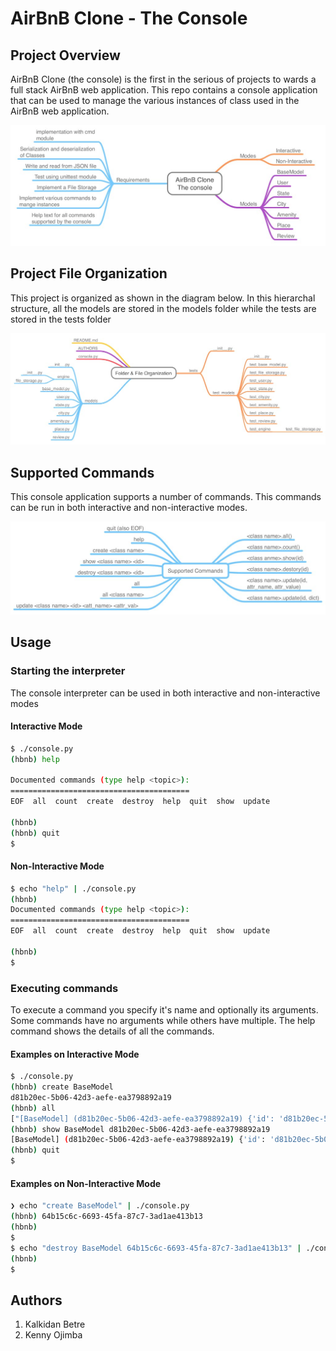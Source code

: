 # AirBnB Clone - The Console

## Project Overview
AirBnB Clone (the console) is the first in the serious of projects to wards a full stack AirBnB web application. This repo contains a console application that can be used to manage the various instances of class used in the AirBnB web application.

![Project Overview](/docs/AirBnB%20Console%20Project%20Overview.jpg)

## Project File Organization
This project is organized as shown in the diagram below. In this hierarchal structure, all the models are stored in the models folder while the tests are stored in the tests folder

![Project File Organization](docs/AirBnB%20Console%20Project%20Structure.jpg)

## Supported Commands
This console application supports a number of commands. This commands can be run in both interactive and non-interactive modes.

![Supported Commands](docs/AirBnB%20Conosle%20Supported%20Commands.jpg)

## Usage

### Starting the interpreter
The console interpreter can be used in both interactive and non-interactive modes

#### Interactive Mode
```bash
$ ./console.py
(hbnb) help

Documented commands (type help <topic>):
========================================
EOF  all  count  create  destroy  help  quit  show  update

(hbnb) 
(hbnb) quit
$
```

#### Non-Interactive Mode
```bash
$ echo "help" | ./console.py
(hbnb) 
Documented commands (type help <topic>):
========================================
EOF  all  count  create  destroy  help  quit  show  update

(hbnb)
$
```

### Executing commands
To execute a command you specify it's name and optionally its arguments. Some commands have no arguments while others have multiple. The help command shows the details of all the commands.

#### Examples on Interactive Mode

```bash
$ ./console.py
(hbnb) create BaseModel
d81b20ec-5b06-42d3-aefe-ea3798892a19
(hbnb) all
["[BaseModel] (d81b20ec-5b06-42d3-aefe-ea3798892a19) {'id': 'd81b20ec-5b06-42d3-aefe-ea3798892a19', 'created_at': datetime.datetime(2022, 10, 30, 22, 39, 14, 426961), 'updated_at': datetime.datetime(2022, 10, 30, 22, 39, 14, 426981)}"]
(hbnb) show BaseModel d81b20ec-5b06-42d3-aefe-ea3798892a19
[BaseModel] (d81b20ec-5b06-42d3-aefe-ea3798892a19) {'id': 'd81b20ec-5b06-42d3-aefe-ea3798892a19', 'created_at': datetime.datetime(2022, 10, 30, 22, 39, 14, 426961), 'updated_at': datetime.datetime(2022, 10, 30, 22, 39, 14, 426981)}
(hbnb) quit
$
```

#### Examples on Non-Interactive Mode

```bash
❯ echo "create BaseModel" | ./console.py
(hbnb) 64b15c6c-6693-45fa-87c7-3ad1ae413b13
(hbnb)
$
$ echo "destroy BaseModel 64b15c6c-6693-45fa-87c7-3ad1ae413b13" | ./console.py
(hbnb)
$
```

## Authors
1. Kalkidan Betre
2. Kenny Ojimba
